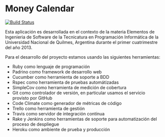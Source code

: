 Money Calendar
======

[![Build Status](https://travis-ci.org/eiroa/moneyCalendar.png?branch=develop)](https://travis-ci.org/eiroa/moneyCalendar)


Esta aplicación es desarrollada en el contexto de la materia Elementos de Ingenieria de Software de la Tecnicatura en Programación Informática de la Universidad Nacional de Quilmes, Argentina durante el primer cuatrimestre del año 2013.


Para el desarrollo del proyecto estamos usando las siguientes herramientas:
* Ruby como lenguaje de programación
* Padrino como framework de desarrollo web
* Cucumber como herramienta de soporte a BDD
* Rspec como herramienta de pruebas automátizadas
* SimpleCov como herramienta de medición de cobertura
* Git como controlador de versión, en particular usamos el servicio provisto por GitHub
* Code Climate como generador de métricas de código
* Trello como herramienta de gestión
* Travis como servidor de integración contínua
* Rake y Jenkins como herramientas de soporte para automatización del proceso de despliegue
* Heroku como ambiente de prueba y producción
